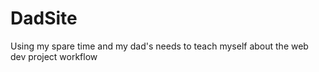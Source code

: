 # DadSite
Using my spare time and my dad's needs to teach myself about the web dev project workflow
